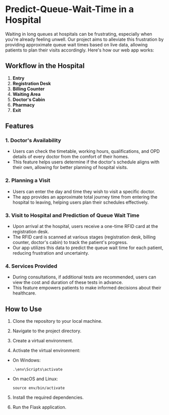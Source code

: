 # Predict-Queue-Wait-Time in a Hospital

Waiting in long queues at hospitals can be frustrating, especially when you're already feeling unwell. Our project aims to alleviate this frustration by providing approximate queue wait times based on live data, allowing patients to plan their visits accordingly. Here's how our web app works:

## Workflow in the Hospital

1. **Entry**
2. **Registration Desk**
3. **Billing Counter**
4. **Waiting Area**
5. **Doctor's Cabin**
6. **Pharmacy**
7. **Exit**

## Features

### 1. Doctor's Availability

- Users can check the timetable, working hours, qualifications, and OPD details of every doctor from the comfort of their homes.
- This feature helps users determine if the doctor's schedule aligns with their own, allowing for better planning of hospital visits.

### 2. Planning a Visit

- Users can enter the day and time they wish to visit a specific doctor.
- The app provides an approximate total journey time from entering the hospital to leaving, helping users plan their schedules effectively.

### 3. Visit to Hospital and Prediction of Queue Wait Time

- Upon arrival at the hospital, users receive a one-time RFID card at the registration desk.
- The RFID card is scanned at various stages (registration desk, billing counter, doctor's cabin) to track the patient's progress.
- Our app utilizes this data to predict the queue wait time for each patient, reducing frustration and uncertainty.

### 4. Services Provided

- During consultations, if additional tests are recommended, users can view the cost and duration of these tests in advance.
- This feature empowers patients to make informed decisions about their healthcare.

## How to Use

1. Clone the repository to your local machine.

2. Navigate to the project directory.

3. Create a virtual environment.

4. Activate the virtual environment:
- On Windows:
  ```
  .\env\Scripts\activate
  ```
- On macOS and Linux:
  ```
  source env/bin/activate
  ```

5. Install the required dependencies.

6. Run the Flask application.
